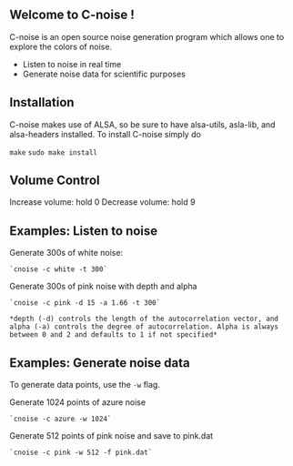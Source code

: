 ## Welcome to C-noise ! 

C-noise is an open source noise generation program which allows one to explore the colors of noise. 

* Listen to noise in real time
* Generate noise data for scientific purposes

## Installation
C-noise makes use of ALSA, so be sure to have alsa-utils, asla-lib, and alsa-headers installed. To install C-noise simply do

`make`
`sudo make install`

## Volume Control

Increase volume: hold 0
Decrease volume: hold 9

## Examples: Listen to noise 

Generate 300s of white noise:

	`cnoise -c white -t 300`

Generate 300s of pink noise with depth and alpha

	`cnoise -c pink -d 15 -a 1.66 -t 300`

	*depth (-d) controls the length of the autocorrelation vector, and
	alpha (-a) controls the degree of autocorrelation. Alpha is always
	between 0 and 2 and defaults to 1 if not specified* 

## Examples: Generate noise data

To generate data points, use the `-w` flag.

Generate 1024 points of azure noise

	`cnoise -c azure -w 1024`

Generate 512 points of pink noise and save to pink.dat

	`cnoise -c pink -w 512 -f pink.dat`
